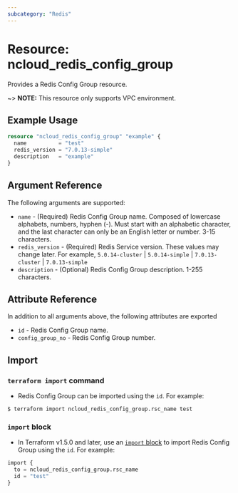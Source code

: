 ```yaml
---
subcategory: "Redis"
---
```



# Resource: ncloud_redis_config_group

Provides a Redis Config Group resource.

~> **NOTE:** This resource only supports VPC environment.

## Example Usage

```terraform
resource "ncloud_redis_config_group" "example" {
  name          = "test"
  redis_version = "7.0.13-simple"
  description   = "example"
}
```

## Argument Reference
The following arguments are supported:

* `name` - (Required) Redis Config Group name. Composed of lowercase alphabets, numbers, hyphen (-). Must start with an alphabetic character, and the last character can only be an English letter or number. 3-15 characters.
* `redis_version` - (Required) Redis Service version. These values may change later. For example, `5.0.14-cluster` | `5.0.14-simple` | `7.0.13-cluster` | `7.0.13-simple`
* `description` - (Optional) Redis Config Group description. 1-255 characters.

## Attribute Reference
In addition to all arguments above, the following attributes are exported

* `id` - Redis Config Group name.
* `config_group_no` - Redis Config Group number.

## Import

### `terraform import` command

* Redis Config Group can be imported using the `id`. For example:

```console
$ terraform import ncloud_redis_config_group.rsc_name test
```

### `import` block

* In Terraform v1.5.0 and later, use an [`import` block](https://developer.hashicorp.com/terraform/language/import) to import Redis Config Group using the `id`. For example:

```terraform
import {
  to = ncloud_redis_config_group.rsc_name
  id = "test"
}
```
